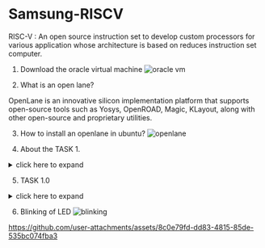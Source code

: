 # Samsung-RISCV
RISC-V : An open source instruction set to develop custom processors for various application whose architecture is based on reduces instruction set computer.



1. Download the oracle virtual machine
![oracle vm](https://github.com/user-attachments/assets/77a8078e-17a1-4963-ad09-db4d53168634)

2. What is an open lane?

OpenLane is an innovative silicon implementation platform that supports open-source tools such as Yosys, OpenROAD, Magic, KLayout, along with other open-source and proprietary utilities.

3. How to install an openlane in ubuntu?
![openlane](https://github.com/user-attachments/assets/ac73c6b9-df99-4e0d-9df4-765558947467)

4. About the TASK 1.
<details>
<summary>click here to expand</summary>

This task is to know about running the c program in the risc-v environment. It also includes calculating the number of addresses taken by the main section in the executed c program.

4.1 Sample c programming code
![code1](https://github.com/user-attachments/assets/dfa9c86b-c8cc-44a8-813d-87c26ea4fad8)

4.2 Compilation and result for the above code
![result1](https://github.com/user-attachments/assets/be17e23e-9d8e-4f7a-aac5-f5310dde8d84)

4.3 Identify the main section
![Task1 0](https://github.com/user-attachments/assets/305f0f40-4eee-4b66-9ea4-cc6d5cfe2386)

4.4 Calculate the total address in the main section
![task1 1](https://github.com/user-attachments/assets/e95c65ed-a21e-432a-8c2d-009e625ef3b8)
![task1 3](https://github.com/user-attachments/assets/e4a034c7-32cd-4406-af32-29bde1b463eb)

4.5 Calculate the next address and verify it
![task1 2](https://github.com/user-attachments/assets/e15e6044-1df3-4c17-bcef-6af9d00fd872)
</details>

5. TASK 1.0
<details>
<summary>click here to expand</summary>

5.1 
![newtask1](https://github.com/user-attachments/assets/7d0c0d0c-6c72-4226-87e7-9a5db2fcfedf)

5.2 Conversion of period to frequency
![period to freq](https://github.com/user-attachments/assets/a292b1f5-9fa2-4b84-a209-d8243872865a)

5.3 Viewing the placement
![placement](https://github.com/user-attachments/assets/7d3ee32e-77ce-4492-85ea-5115ce05736d)

5.4 Viewing the floorplan
![floorplan new](https://github.com/user-attachments/assets/36151c85-2202-40fc-8144-9ad1cc815f6f)
</details>

6. Blinking of LED
![blinking](https://github.com/user-attachments/assets/bc5243c0-dbc4-4e40-8fb0-6c86aa3f17ac)

https://github.com/user-attachments/assets/8c0e79fd-dd83-4815-85de-535bc074fba3
